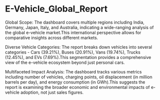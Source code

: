 # E-Vehicle_Global_Report
Global Scope: The dashboard covers multiple regions including India, Germany, Japan, Italy, and Australia, indicating a wide-ranging analysis of the global e-vehicle market.This international perspective allows for comparative insights across different markets.

Diverse Vehicle Categories: The report breaks down vehicles into several categories - Cars (39.21%), Buses (20.91%), Vans (19.74%), Trucks (12.45%), and EVs (7.69%).This segmentation provides a comprehensive view of the e-vehicle ecosystem beyond just personal cars.

Multifaceted Impact Analysis: The dashboard tracks various metrics including number of vehicles, charging points, oil displacement (in million barrels per day), and energy consumption (in GWh).This suggests the report is examining the broader economic and environmental impacts of e-vehicle adoption, not just sales figures.
